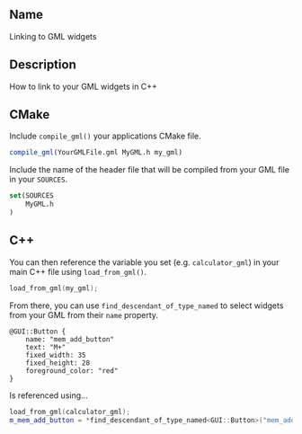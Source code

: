 ## Name

Linking to GML widgets

## Description

How to link to your GML widgets in C++

## CMake

Include `compile_gml()` your applications CMake file.

```cmake
compile_gml(YourGMLFile.gml MyGML.h my_gml)
```

Include the name of the header file that will be compiled from your GML file in your `SOURCES`.

```cmake
set(SOURCES
    MyGML.h
)
```

## C++

You can then reference the variable you set (e.g. `calculator_gml`) in your main C++ file using `load_from_gml()`.

```cpp
load_from_gml(my_gml);
```

From there, you can use `find_descendant_of_type_named` to select widgets from your GML from their `name` property.

```gml
@GUI::Button {
    name: "mem_add_button"
    text: "M+"
    fixed_width: 35
    fixed_height: 28
    foreground_color: "red"
}
```
Is referenced using...
```cpp
load_from_gml(calculator_gml);
m_mem_add_button = *find_descendant_of_type_named<GUI::Button>("mem_add_button");
```
